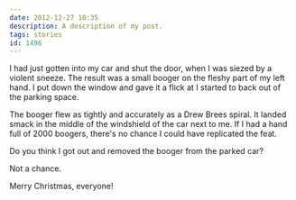 ```yaml
---
date: 2012-12-27 10:35
description: A description of my post.
tags: stories
id: 1496
---
```

I had just gotten into my car and shut the door, when I was siezed by a violent sneeze.  The result was a small booger on the fleshy part of my left hand.  I put down the window and gave it a flick at I started to back out of the parking space.

The booger flew as tightly and accurately as a Drew Brees spiral.  It landed smack in the middle of the windshield of the car next to me.  If I had a hand full of 2000 boogers, there's no chance I could have replicated the feat.

Do you think I got out and removed the booger from the parked car?

Not a chance.

Merry Christmas, everyone!